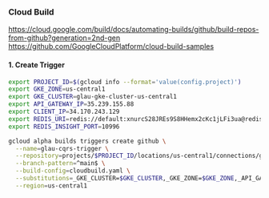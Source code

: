 ### Cloud Build

    
https://cloud.google.com/build/docs/automating-builds/github/build-repos-from-github?generation=2nd-gen
https://github.com/GoogleCloudPlatform/cloud-build-samples
    
#### 1. Create Trigger
```bash
export PROJECT_ID=$(gcloud info --format='value(config.project)')
export GKE_ZONE=us-central1
export GKE_CLUSTER=glau-gke-cluster-us-central1
export API_GATEWAY_IP=35.239.155.88
export CLIENT_IP=34.170.243.129
export REDIS_URI=redis://default:xnurcS28JREs9S8HHemx2cKc1jLFi3ua@redis-10996.c279.us-central1-1.gce.cloud.redislabs.com:10996
export REDIS_INSIGHT_PORT=10996

gcloud alpha builds triggers create github \
  --name=glau-cqrs-trigger \
  --repository=projects/$PROJECT_ID/locations/us-central1/connections/github-gmflau/repositories/gmflau-redis-microservices-cqrs-demo \
  --branch-pattern=^main$ \
  --build-config=cloudbuild.yaml \
  --substitutions=_GKE_CLUSTER=$GKE_CLUSTER,_GKE_ZONE=$GKE_ZONE,_API_GATEWAY_IP=$API_GATEWAY_IP,_CLIENT_IP=$CLIENT_IP,_REDIS_URI=$REDIS_URI,_REDIS_INSIGHT_PORT=$REDIS_INSIGHT_PORT \
  --region=us-central1
```
